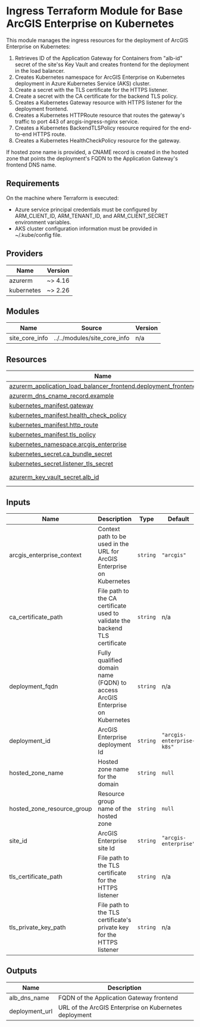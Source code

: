<!-- BEGIN_TF_DOCS -->
# Ingress Terraform Module for Base ArcGIS Enterprise on Kubernetes

This module manages the ingress resources for the deployment of ArcGIS Enterprise on Kubernetes:

1. Retrieves ID of the Application Gateway for Containers from "alb-id" secret of
   the site'ss Key Vault and creates frontend for the deployment in the load balancer.
2. Creates Kubernetes namespace for ArcGIS Enterprise on Kubernetes deployment in
   Azure Kubernetes Service (AKS) cluster.
3. Create a secret with the TLS certificate for the HTTPS listener.
4. Create a secret with the CA certificate for the backend TLS policy.
5. Creates a Kubernetes Gateway resource with HTTPS listener for the deployment frontend.
6. Creates a Kubernetes HTTPRoute resource that routes the gateway's traffic to
   port 443 of arcgis-ingress-nginx service.
7. Creates a Kubernetes BackendTLSPolicy resource required for the end-to-end HTTPS route.
8. Creates a Kubernetes HealthCheckPolicy resource for the gateway.

If hosted zone name is provided, a CNAME record is created in the hosted zone
that points the deployment's FQDN to the Application Gateway's frontend DNS name.

## Requirements

On the machine where Terraform is executed:

* Azure service principal credentials must be configured by ARM_CLIENT_ID, ARM_TENANT_ID,
  and ARM_CLIENT_SECRET environment variables.
* AKS cluster configuration information must be provided in ~/.kube/config file.

## Providers

| Name | Version |
|------|---------|
| azurerm | ~> 4.16 |
| kubernetes | ~> 2.26 |

## Modules

| Name | Source | Version |
|------|--------|---------|
| site_core_info | ../../modules/site_core_info | n/a |

## Resources

| Name | Type |
|------|------|
| [azurerm_application_load_balancer_frontend.deployment_frontend](https://registry.terraform.io/providers/hashicorp/azurerm/latest/docs/resources/application_load_balancer_frontend) | resource |
| [azurerm_dns_cname_record.example](https://registry.terraform.io/providers/hashicorp/azurerm/latest/docs/resources/dns_cname_record) | resource |
| [kubernetes_manifest.gateway](https://registry.terraform.io/providers/hashicorp/kubernetes/latest/docs/resources/manifest) | resource |
| [kubernetes_manifest.health_check_policy](https://registry.terraform.io/providers/hashicorp/kubernetes/latest/docs/resources/manifest) | resource |
| [kubernetes_manifest.http_route](https://registry.terraform.io/providers/hashicorp/kubernetes/latest/docs/resources/manifest) | resource |
| [kubernetes_manifest.tls_policy](https://registry.terraform.io/providers/hashicorp/kubernetes/latest/docs/resources/manifest) | resource |
| [kubernetes_namespace.arcgis_enterprise](https://registry.terraform.io/providers/hashicorp/kubernetes/latest/docs/resources/namespace) | resource |
| [kubernetes_secret.ca_bundle_secret](https://registry.terraform.io/providers/hashicorp/kubernetes/latest/docs/resources/secret) | resource |
| [kubernetes_secret.listener_tls_secret](https://registry.terraform.io/providers/hashicorp/kubernetes/latest/docs/resources/secret) | resource |
| [azurerm_key_vault_secret.alb_id](https://registry.terraform.io/providers/hashicorp/azurerm/latest/docs/data-sources/key_vault_secret) | data source |

## Inputs

| Name | Description | Type | Default | Required |
|------|-------------|------|---------|:--------:|
| arcgis_enterprise_context | Context path to be used in the URL for ArcGIS Enterprise on Kubernetes | `string` | `"arcgis"` | no |
| ca_certificate_path | File path to the CA certificate used to validate the backend TLS certificate | `string` | n/a | yes |
| deployment_fqdn | Fully qualified domain name (FQDN) to access ArcGIS Enterprise on Kubernetes | `string` | n/a | yes |
| deployment_id | ArcGIS Enterprise deployment Id | `string` | `"arcgis-enterprise-k8s"` | no |
| hosted_zone_name | Hosted zone name for the domain | `string` | `null` | no |
| hosted_zone_resource_group | Resource group name of the hosted zone | `string` | `null` | no |
| site_id | ArcGIS Enterprise site Id | `string` | `"arcgis-enterprise"` | no |
| tls_certificate_path | File path to the TLS certificate for the HTTPS listener | `string` | n/a | yes |
| tls_private_key_path | File path to the TLS certificate's private key for the HTTPS listener | `string` | n/a | yes |

## Outputs

| Name | Description |
|------|-------------|
| alb_dns_name | FQDN of the Application Gateway frontend |
| deployment_url | URL of the ArcGIS Enterprise on Kubernetes deployment |
<!-- END_TF_DOCS -->